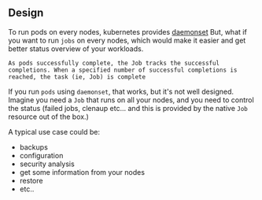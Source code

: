 ## Design

To run pods on every nodes, kubernetes provides  [daemonset](https://kubernetes.io/docs/concepts/workloads/controllers/daemonset/)
But, what if you want to run `jobs` on every nodes, which would make it easier and get better status overview of your workloads.


`As pods successfully complete, the Job tracks the successful completions. When a specified number of successful completions is reached, the task (ie, Job) is complete`

If you run `pods` using `daemonset`, that works, but it's not well designed.
Imagine you need a `Job` that runs on all your nodes, and you need to control the status (failed jobs, clenaup etc... and this is provided by the native `Job` resource out of the box.)


A typical use case could be:
- backups
- configuration
- security analysis
- get some information from your nodes
- restore 
- etc..



